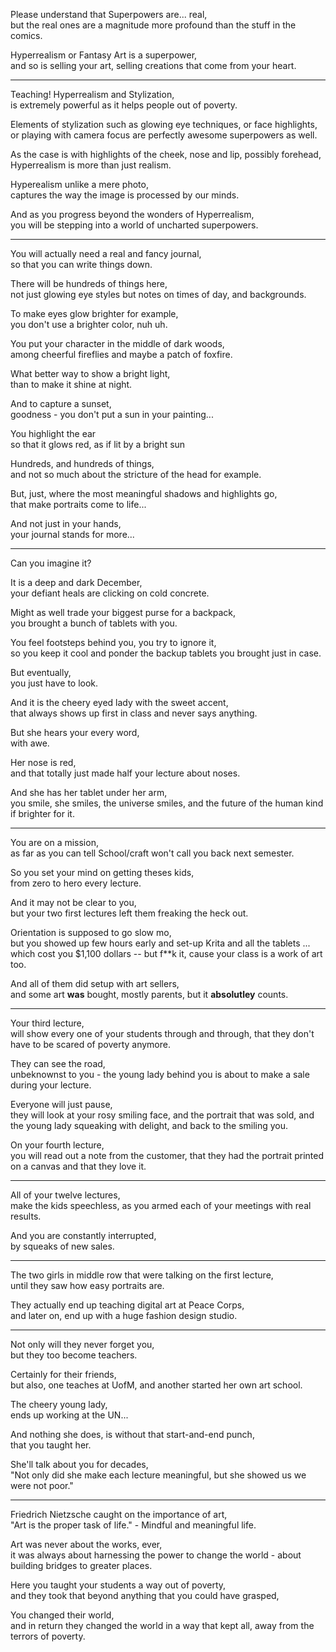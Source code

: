 Please understand that Superpowers are... real,\
but the real ones are a magnitude more profound than the stuff in the comics.

Hyperrealism or Fantasy Art is a superpower,\
and so is selling your art, selling creations that come from your heart.

---

Teaching! Hyperrealism and Stylization,\
is extremely powerful as it helps people out of poverty.

Elements of stylization such as glowing eye techniques, or face highlights,\
or playing with camera focus are perfectly awesome superpowers as well.

As the case is with highlights of the cheek, nose and lip, possibly forehead,\
Hyperrealism is more than just realism.

Hyperealism unlike a mere photo,\
captures the way the image is processed by our minds.

And as you progress beyond the wonders of Hyperrealism,\
you will be stepping into a world of uncharted superpowers.

---

You will actually need a real and fancy journal,\
so that you can write things down.

There will be hundreds of things here,\
not just glowing eye styles but notes on times of day, and backgrounds.

To make eyes glow brighter for example,\
you don't use a brighter color, nuh uh.

You put your character in the middle of dark woods,\
among cheerful fireflies and maybe a patch of foxfire.

What better way to show a bright light,\
than to make it shine at night.

And to capture a sunset,\
goodness - you don't put a sun in your painting...

You highlight the ear\
so that it glows red, as if lit by a bright sun

Hundreds, and hundreds of things,\
and not so much about the stricture of the head for example.

But, just, where the most meaningful shadows and highlights go,\
that make portraits come to life...

And not just in your hands,\
your journal stands for more...

---

Can you imagine it?

It is a deep and dark December,\
your defiant heals are clicking on cold concrete.

Might as well trade your biggest purse for a backpack,\
you brought a bunch of tablets with you.

You feel footsteps behind you, you try to ignore it,\
so you keep it cool and ponder the backup tablets you brought just in case.

But eventually,\
you just have to look.

And it is the cheery eyed lady with the sweet accent,\
that always shows up first in class and never says anything.

But she hears your every word,\
with awe.

Her nose is red,\
and that totally just made half your lecture about noses.

And she has her tablet under her arm,\
you smile, she smiles, the universe smiles, and the future of the human kind if brighter for it.

---

You are on a mission,\
as far as you can tell School/craft won't call you back next semester.

So you set your mind on getting theses kids,\
from zero to hero every lecture.

And it may not be clear to you,\
but your two first lectures left them freaking the heck out.

Orientation is supposed to go slow mo,\
but you showed up few hours early and set-up Krita and all the tablets ... which cost you $1,100 dollars -- but f\*\*k it, cause your class is a work of art too.

And all of them did setup with art sellers,\
and some art **was** bought, mostly parents, but it **absolutley** counts.

---

Your third lecture,\
will show every one of your students through and through, that they don't have to be scared of poverty anymore.

They can see the road,\
unbeknownst to you - the young lady behind you is about to make a sale during your lecture.

Everyone will just pause,\
they will look at your rosy smiling face, and the portrait that was sold, and the young lady squeaking with delight, and back to the smiling you.

On your fourth lecture,\
you will read out a note from the customer, that they had the portrait printed on a canvas and that they love it.

---

All of your twelve lectures,\
make the kids speechless, as you armed each of your meetings with real results.

And you are constantly interrupted,\
by squeaks of new sales.

---

The two girls in middle row that were talking on the first lecture,\
until they saw how easy portraits are.

They actually end up teaching digital art at Peace Corps,\
and later on, end up with a huge fashion design studio.

---

Not only will they never forget you,\
but they too become teachers.

Certainly for their friends,\
but also, one teaches at UofM, and another started her own art school.

The cheery young lady,\
ends up working at the UN...

And nothing she does, is without that start-and-end punch,\
that you taught her.

She'll talk about you for decades,\
"Not only did she make each lecture meaningful, but she showed us we were not poor."

---

Friedrich Nietzsche caught on the importance of art,\
"Art is the proper task of life." - Mindful and meaningful life.

Art was never about the works, ever,\
it was always about harnessing the power to change the world - about building bridges to greater places.

Here you taught your students a way out of poverty,\
and they took that beyond anything that you could have grasped,

You changed their world,\
and in return they changed the world in a way that kept all, away from the terrors of poverty.
